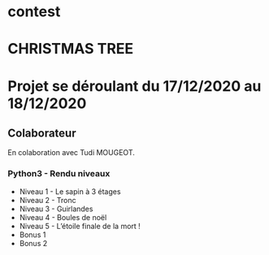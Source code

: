 # contest

# CHRISTMAS TREE

# Projet se déroulant du 17/12/2020 au 18/12/2020

## Colaborateur

En colaboration avec Tudi MOUGEOT.

### Python3 - Rendu niveaux

- Niveau 1 - Le sapin à 3 étages
- Niveau 2 - Tronc
- Niveau 3 - Guirlandes
- Niveau 4 - Boules de noël
- Niveau 5 - L’étoile finale de la mort !
- Bonus 1
- Bonus 2